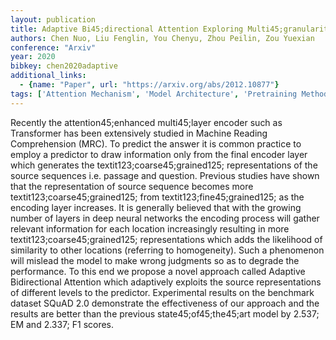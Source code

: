 ```yaml
---
layout: publication
title: Adaptive Bi45;directional Attention Exploring Multi45;granularity Representations For Machine Reading Comprehension
authors: Chen Nuo, Liu Fenglin, You Chenyu, Zhou Peilin, Zou Yuexian
conference: "Arxiv"
year: 2020
bibkey: chen2020adaptive
additional_links:
  - {name: "Paper", url: "https://arxiv.org/abs/2012.10877"}
tags: ['Attention Mechanism', 'Model Architecture', 'Pretraining Methods', 'Transformer']
---
```

Recently the attention45;enhanced multi45;layer encoder such as Transformer has been extensively studied in Machine Reading Comprehension (MRC). To predict the answer it is common practice to employ a predictor to draw information only from the final encoder layer which generates the textit123;coarse45;grained125; representations of the source sequences i.e. passage and question. Previous studies have shown that the representation of source sequence becomes more textit123;coarse45;grained125; from textit123;fine45;grained125; as the encoding layer increases. It is generally believed that with the growing number of layers in deep neural networks the encoding process will gather relevant information for each location increasingly resulting in more textit123;coarse45;grained125; representations which adds the likelihood of similarity to other locations (referring to homogeneity). Such a phenomenon will mislead the model to make wrong judgments so as to degrade the performance. To this end we propose a novel approach called Adaptive Bidirectional Attention which adaptively exploits the source representations of different levels to the predictor. Experimental results on the benchmark dataset SQuAD 2.0 demonstrate the effectiveness of our approach and the results are better than the previous state45;of45;the45;art model by 2.537; EM and 2.337; F1 scores.
